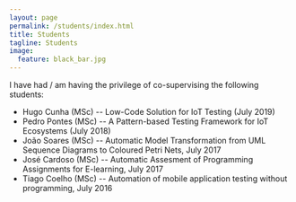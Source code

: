 ```yaml
---
layout: page
permalink: /students/index.html
title: Students
tagline: Students
image:
  feature: black_bar.jpg
---
```


<!--<section id="table-of-contents" class="toc">
  <header>
    <h3>Contents</h3>
  </header>
<div id="drawer" markdown="1">
*  Auto generated table of contents
{:toc}
</div> 
</section><!-- /#table-of-contents -->

I have had / am having the privilege of co-supervising the following students:

* Hugo Cunha (MSc) -- Low-Code Solution for IoT Testing (July 2019)
* Pedro Pontes (MSc) --  A Pattern-based Testing Framework for IoT Ecosystems  (July 2018) 
* João Soares (MSc) --  Automatic Model Transformation from UML Sequence Diagrams to Coloured Petri Nets, July 2017 
* José Cardoso (MSc) --  Automatic Assesment of Programming Assignments for E-learning, July 2017 
* Tiago Coelho (MSc) --  Automation of mobile application testing without programming, July 2016 


